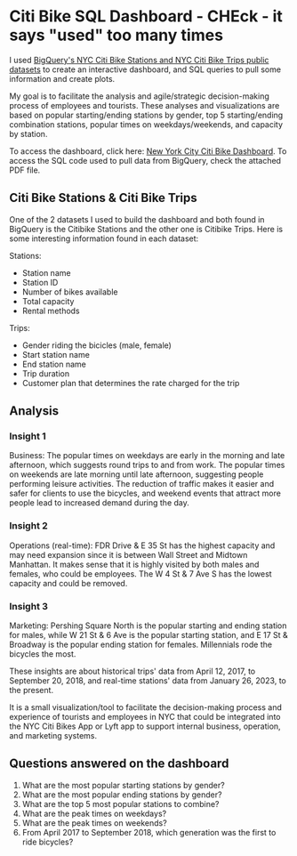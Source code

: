 # Citi Bike SQL Dashboard - CHEck - it says "used" too many times

I used [BigQuery's NYC Citi Bike Stations and NYC Citi Bike Trips public datasets](https://console.cloud.google.com/marketplace/details/city-of-new-york/nyc-citi-bike?project=ny-citi-bikes) to create an interactive dashboard, and SQL queries to pull some information and create plots. 

My goal is to facilitate the analysis and agile/strategic decision-making process of employees and tourists. These analyses and visualizations are based on popular starting/ending stations by gender, top 5 starting/ending combination stations, popular times on weekdays/weekends, and capacity by station.

To access the dashboard, click here: [New York City Citi Bike Dashboard]( https://lookerstudio.google.com/embed/reporting/8d31609f-a11d-4179-ac3a-3a1878053e7a/page/M3rFD). To access the SQL code used to pull data from BigQuery, check the attached PDF file. 

## Citi Bike Stations & Citi Bike Trips 

One of the 2 datasets I used to build the dashboard and both found in BigQuery is the Citibike Stations and the other one is Citibike Trips. Here is some interesting information found in each dataset: 

Stations: 

* Station name 
* Station ID 
* Number of bikes available 
* Total capacity 
* Rental methods 

Trips: 

* Gender riding the bicicles (male, female)
* Start station name 
* End station name 
* Trip duration 
* Customer plan that determines the rate charged for the trip 

## Analysis 

### Insight 1

Business: The popular times on weekdays are early in the morning and late afternoon, which suggests round trips to and from work. The popular times on weekends are late morning until late afternoon, suggesting people performing leisure activities. The reduction of traffic makes it easier and safer for clients to use the bicycles, and weekend events that attract more people lead to increased demand during the day.

### Insight 2

Operations (real-time): FDR Drive & E 35 St has the highest capacity and may need expansion since it is between Wall Street and Midtown Manhattan. It makes sense that it is highly visited by both males and females, who could be employees. The W 4 St & 7 Ave S has the lowest capacity and could be removed.

### Insight 3

Marketing: Pershing Square North is the popular starting and ending station for males, while W 21 St & 6 Ave is the popular starting station, and E 17 St & Broadway is the popular ending station for females. Millennials rode the bicycles the most. 

These insights are about historical trips' data from April 12, 2017, to September 20, 2018, and real-time stations' data from January 26, 2023, to the present. 

It is a small visualization/tool to facilitate the decision-making process and experience of tourists and employees in NYC that could be integrated into the NYC Citi Bikes App or Lyft app to support internal business, operation, and marketing systems. 

## Questions answered on the dashboard

1. What are the most popular starting stations by gender?
2. What are the most popular ending stations by gender?
3. What are the top 5 most popular stations to combine? 
4. What are the peak times on weekdays?
5. What are the peak times on weekends? 
6. From April 2017 to September 2018, which generation was the first to ride bicycles? 

